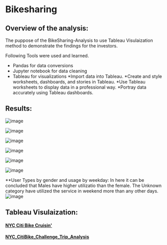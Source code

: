 # Bikesharing

## Overview of the analysis:
The puppose of the BikeSharing-Analysis to use Tableau Visulaization method to demonstrate the findings for the investors.

Following Tools were used and learned.
  * Pandas for data conversions
  * Jupyter notebook for data cleaning
  * Tableau for visualizations
     *Import data into Tableau.
     *Create and style worksheets, dashboards, and stories in Tableau.
     *Use Tableau worksheets to display data in a professional way.
     *Portray data accurately using Tableau dashboards.

## Results:
![image](https://user-images.githubusercontent.com/79486450/120937596-63899d80-c6dc-11eb-81bb-9d1d08e61af8.png)

![image](https://user-images.githubusercontent.com/79486450/120937803-8a949f00-c6dd-11eb-9e2d-6519135b7c21.png)

![image](https://user-images.githubusercontent.com/79486450/120937642-9c297700-c6dc-11eb-846a-4e16b5c21232.png)

![image](https://user-images.githubusercontent.com/79486450/120937660-afd4dd80-c6dc-11eb-866d-99208d825da9.png)

![image](https://user-images.githubusercontent.com/79486450/120937781-646eff00-c6dd-11eb-9e0f-12f6916f9e2d.png)

![image](https://user-images.githubusercontent.com/79486450/120937683-cd09ac00-c6dc-11eb-85bb-b3df6df3a67f.png)

**User Types by gender and usage by weekday: 
In here it can be concluded that Males have higher utilizatio than the female.
The Unknown category have utilized the service in weekend more than any other days.
![image](https://user-images.githubusercontent.com/79486450/120937689-d85cd780-c6dc-11eb-9640-7fda4bc760e3.png)

## Tableau Visulaization:
#### [NYC Citi Bike Cruisin'](https://public.tableau.com/app/profile/geetha.shanthibushan/viz/NYCCitiBikeCruisin/NYCCitiBike)
#### [NYC_CitiBike_Challenge_Trip_Analysis](https://public.tableau.com/app/profile/geetha.shanthibushan/viz/NYC_CitiBike_Challenge_Trip_Analysis_16230063308930/Deliverable2-Story)
